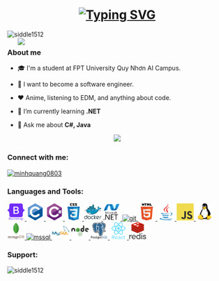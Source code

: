 <h1 align="center">
	<a 
	href="https://git.io/typing-svg"><img src="https://readme-typing-svg.demolab.com?font=Fira+Code&size=60&pause=1000&center=true&vCenter=true&width=435&height=80&lines=Hi%F0%9F%99%82;I'm+Siddle%F0%9F%98%84" alt="Typing SVG" />
	</a>
</h1

<div align="center">
	<div align="left">
		<img src="https://komarev.com/ghpvc/?username=siddle1512&label=Profile%20views&color=0e75b6&style=flat" alt="siddle1512" />
	</div>
	<div>
		<img align="right" atl="Banner" width="480" src="https://i.pinimg.com/originals/aa/7c/11/aa7c1150d67b3ce332c84a90423072f5.gif"/>
	</div>
</div>

### About me

- 🎓 I'm a student at FPT University Quy Nhơn AI Campus.

- 🔮 I want to become a software engineer.

- ❤️ Anime, listening to EDM, and anything about code.

- 🔭 I’m currently learning **.NET**

- 💬 Ask me about **C#, Java**

<div align="center">
		<picture>
			<source srcset="https://github-readme-stats.vercel.app/api?username=hardingadonis&theme=dark" media="(prefers-color-scheme: dark)"/>
			<source srcset="https://github-readme-stats.vercel.app/api?username=hardingadonis&theme=light" media="(prefers-color-scheme: light)"/>
			<img src="https://github-readme-stats.vercel.app/api?username=hardingadonis"/>
		</picture>
	</div>

<h3 align="left">Connect with me:</h3>
<p align="left">
<a href="https://discord.gg/minhquang0803" target="blank"><img align="center" src="https://raw.githubusercontent.com/rahuldkjain/github-profile-readme-generator/master/src/images/icons/Social/discord.svg" alt="minhquang0803" height="30" width="40" /></a>
</p>

<h3 align="left">Languages and Tools:</h3>
<p align="left"> <a href="https://getbootstrap.com" target="_blank" rel="noreferrer"> <img src="https://raw.githubusercontent.com/devicons/devicon/master/icons/bootstrap/bootstrap-plain-wordmark.svg" alt="bootstrap" width="40" height="40"/> </a> <a href="https://www.cprogramming.com/" target="_blank" rel="noreferrer"> <img src="https://raw.githubusercontent.com/devicons/devicon/master/icons/c/c-original.svg" alt="c" width="40" height="40"/> </a> <a href="https://www.w3schools.com/cs/" target="_blank" rel="noreferrer"> <img src="https://raw.githubusercontent.com/devicons/devicon/master/icons/csharp/csharp-original.svg" alt="csharp" width="40" height="40"/> </a> <a href="https://www.w3schools.com/css/" target="_blank" rel="noreferrer"> <img src="https://raw.githubusercontent.com/devicons/devicon/master/icons/css3/css3-original-wordmark.svg" alt="css3" width="40" height="40"/> </a> <a href="https://www.docker.com/" target="_blank" rel="noreferrer"> <img src="https://raw.githubusercontent.com/devicons/devicon/master/icons/docker/docker-original-wordmark.svg" alt="docker" width="40" height="40"/> </a> <a href="https://dotnet.microsoft.com/" target="_blank" rel="noreferrer"> <img src="https://raw.githubusercontent.com/devicons/devicon/master/icons/dot-net/dot-net-original-wordmark.svg" alt="dotnet" width="40" height="40"/> </a> <a href="https://git-scm.com/" target="_blank" rel="noreferrer"> <img src="https://www.vectorlogo.zone/logos/git-scm/git-scm-icon.svg" alt="git" width="40" height="40"/> </a> <a href="https://www.w3.org/html/" target="_blank" rel="noreferrer"> <img src="https://raw.githubusercontent.com/devicons/devicon/master/icons/html5/html5-original-wordmark.svg" alt="html5" width="40" height="40"/> </a> <a href="https://www.java.com" target="_blank" rel="noreferrer"> <img src="https://raw.githubusercontent.com/devicons/devicon/master/icons/java/java-original.svg" alt="java" width="40" height="40"/> </a> <a href="https://developer.mozilla.org/en-US/docs/Web/JavaScript" target="_blank" rel="noreferrer"> <img src="https://raw.githubusercontent.com/devicons/devicon/master/icons/javascript/javascript-original.svg" alt="javascript" width="40" height="40"/> </a> <a href="https://www.linux.org/" target="_blank" rel="noreferrer"> <img src="https://raw.githubusercontent.com/devicons/devicon/master/icons/linux/linux-original.svg" alt="linux" width="40" height="40"/> </a> <a href="https://www.mongodb.com/" target="_blank" rel="noreferrer"> <img src="https://raw.githubusercontent.com/devicons/devicon/master/icons/mongodb/mongodb-original-wordmark.svg" alt="mongodb" width="40" height="40"/> </a> <a href="https://www.microsoft.com/en-us/sql-server" target="_blank" rel="noreferrer"> <img src="https://www.svgrepo.com/show/303229/microsoft-sql-server-logo.svg" alt="mssql" width="40" height="40"/> </a> <a href="https://www.mysql.com/" target="_blank" rel="noreferrer"> <img src="https://raw.githubusercontent.com/devicons/devicon/master/icons/mysql/mysql-original-wordmark.svg" alt="mysql" width="40" height="40"/> </a> <a href="https://nodejs.org" target="_blank" rel="noreferrer"> <img src="https://raw.githubusercontent.com/devicons/devicon/master/icons/nodejs/nodejs-original-wordmark.svg" alt="nodejs" width="40" height="40"/> </a> <a href="https://www.postgresql.org" target="_blank" rel="noreferrer"> <img src="https://raw.githubusercontent.com/devicons/devicon/master/icons/postgresql/postgresql-original-wordmark.svg" alt="postgresql" width="40" height="40"/> </a> <a href="https://reactjs.org/" target="_blank" rel="noreferrer"> <img src="https://raw.githubusercontent.com/devicons/devicon/master/icons/react/react-original-wordmark.svg" alt="react" width="40" height="40"/> </a> <a href="https://redis.io" target="_blank" rel="noreferrer"> <img src="https://raw.githubusercontent.com/devicons/devicon/master/icons/redis/redis-original-wordmark.svg" alt="redis" width="40" height="40"/> </a> </p>

<h3 align="left">Support:</h3>
<p><a href="https://ko-fi.com/siddle1512"> <img align="left" src="https://cdn.ko-fi.com/cdn/kofi3.png?v=3" height="50" width="210" alt="siddle1512" /></a></p><br><br>
